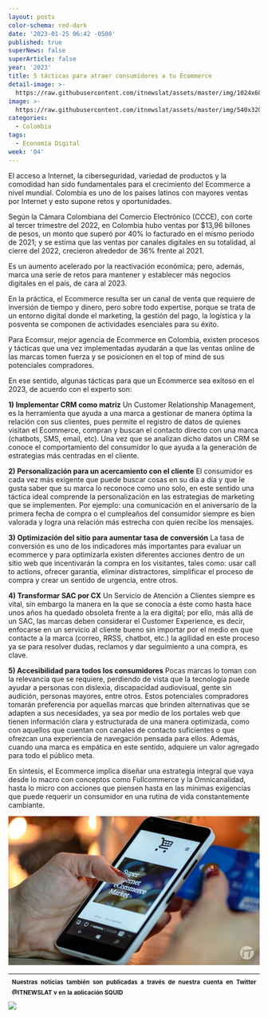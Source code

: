 ```yaml
---
layout: posts
color-schema: red-dark
date: '2023-01-25 06:42 -0500'
published: true
superNews: false
superArticle: false
year: '2023'
title: 5 tácticas para atraer consumidores a tu Ecommerce
detail-image: >-
  https://raw.githubusercontent.com/itnewslat/assets/master/img/1024x680/ecommers-celular-g.jpg
image: >-
  https://raw.githubusercontent.com/itnewslat/assets/master/img/540x320/ecommers-celular-p.jpg
categories:
  - Colombia
tags:
  - Economía Digital
week: '04'
---
```

El acceso a Internet, la ciberseguridad, variedad de productos y la comodidad han sido fundamentales para el crecimiento del Ecommerce a nivel mundial. Colombia es uno de los países latinos con mayores ventas por Internet y esto supone retos y oportunidades. 
 
Según la Cámara Colombiana del Comercio Electrónico (CCCE),  con corte al tercer trimestre del 2022, en Colombia hubo ventas por $13,96 billones de pesos, un monto que superó por 40% lo facturado en el mismo periodo de 2021; y se estima que las ventas por canales digitales en su totalidad, al cierre del  2022, crecieron alrededor de 36% frente al 2021. 

Es un aumento acelerado por la reactivación económica; pero, además, marca una serie de retos para mantener y establecer más negocios digitales en el país, de cara al 2023.
 
En la práctica, el Ecommerce resulta ser un canal de venta que requiere de inversión de tiempo y dinero, pero sobre todo expertise, porque se trata de un entorno digital donde el marketing, la gestión del pago, la logística y la posventa se componen de actividades esenciales para su éxito. 
 
Para Ecomsur, mejor agencia de Ecommerce en Colombia, existen procesos y tácticas que una vez implementadas ayudarán a que las ventas online de las marcas tomen fuerza y se posicionen en el top of mind de sus potenciales compradores.

En ese sentido, algunas tácticas para que un Ecommerce sea exitoso en el 2023, de acuerdo con el experto son: 
 
**1) Implementar CRM como matriz**
Un Customer Relationship Management, es la herramienta que ayuda a una marca a gestionar de manera óptima la relación con sus clientes, pues permite el registro de datos de quienes visitan el Ecommerce, compran y buscan el contacto directo con una marca (chatbots, SMS, email, etc). Una vez que se analizan dicho datos un CRM se conoce el comportamiento del consumidor lo que ayuda a la generación de estrategias más centradas en el cliente.

**2) Personalización para un acercamiento con el cliente**
El consumidor es cada vez más exigente que puede buscar cosas en su día a día y que le gusta saber que su marca lo reconoce como uno solo, en este sentido una táctica ideal comprende la personalización en las estrategias de marketing que se implementen. Por ejemplo: una comunicación en el aniversario de la primera fecha de compra o el cumpleaños del consumidor siempre es bien valorada y logra una relación más estrecha con quien recibe los mensajes. 

**3) Optimización del sitio para aumentar tasa de conversión**
La tasa de conversión es uno de los indicadores más importantes para evaluar un ecommerce y para optimizarla existen diferentes acciones dentro de un sitio web que incentivarán la compra en los visitantes, tales como: usar call to actions, ofrecer garantía, eliminar distractores, simplificar el proceso de compra y crear un sentido de urgencia, entre otros. 

**4) Transformar SAC por CX**
Un Servicio de Atención a Clientes siempre es vital, sin embargo la manera en la que se conocía a éste como hasta hace unos años ha quedado obsoleta frente a la era digital; por ello, más allá de un SAC, las marcas deben considerar el Customer Experience, es decir, enfocarse en un servicio al cliente bueno sin importar por el medio en que contacte a la marca (correo, RRSS, chatbot, etc.) la agilidad en este proceso ya se para resolver dudas, reclamos y dar seguimiento a una compra, es clave. 

**5) Accesibilidad para todos los consumidores**
Pocas marcas lo toman con la relevancia que se requiere, perdiendo de vista que la tecnología puede ayudar a personas con dislexia, discapacidad audiovisual, gente sin audición, personas mayores, entre otros. Estos potenciales compradores tomarán preferencia por aquellas marcas que brinden alternativas que se adapten a sus necesidades, ya sea por medio de los portales web que tienen información clara y estructurada de una manera optimizada, como con aquellos que cuentan con canales de contacto suficientes o que ofrezcan una experiencia de navegación pensada para ellos. Además, cuando una marca es empática en este sentido, adquiere un valor agregado para todo el público meta. 

En síntesis, el Ecommerce implica diseñar una estrategia integral que vaya desde lo macro con conceptos como Fullcommerce y la Omnicanalidad, hasta lo micro con acciones que piensen hasta en las mínimas exigencias que puede requerir un consumidor en una rutina de vida constantemente cambiante. 

![](https://raw.githubusercontent.com/itnewslat/assets/master/img/540x320/ecommers-celular-p.jpg)

<table style="height: 42px;" width="569">
<tbody>
<tr>
<td style="text-align: justify;"><sub><strong>Nuestras noticias también son publicadas a través de nuestra cuenta en Twitter <a href="https://twitter.com/itnewslat?lang=es">@ITNEWSLAT</a> y en la aplicación <a href="https://squidapp.co/en/">SQUID</a></strong></sub></td>
</tr>
</tbody>
</table>

<img src="https://tracker.metricool.com/c3po.jpg?hash=56f88a41e39ab42c063cc51676587a04"/>